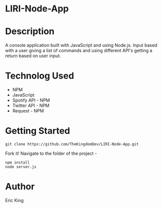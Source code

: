 # LIRI-Node-App

# Description
A console application built with JavaScript and using Node.js. Input based with a user giving a list of commands and using different API's getting a return based on user input.

# Technolog Used
* NPM
* JavaScript
* Spotify API - NPM
* Twitter API - NPM
* Request - NPM

# Getting Started

    git clone https://github.com/TheKingdomDev/LIRI-Node-App.git

Fork it!
Navigate to the folder of the project - 

    npm install
	node server.js

# Author
Eric King